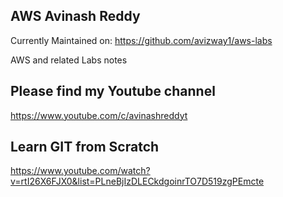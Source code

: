 ## AWS Avinash Reddy

Currently Maintained on: https://github.com/avizway1/aws-labs

AWS and related Labs notes

## Please find my Youtube channel 
https://www.youtube.com/c/avinashreddyt

## Learn GIT from Scratch
https://www.youtube.com/watch?v=rtI26X6FJX0&list=PLneBjIzDLECkdgoinrTO7D519zgPEmcte